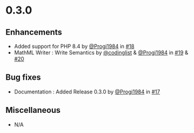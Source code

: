 # 0.3.0

## Enhancements

- Added support for PHP 8.4 by [@Progi1984](https://github/Progi1984) in [#18](https://github.com/PHPOffice/Math/pull/18)
- MathML Writer : Write Semantics by [@codinglist](https://github/codinglist) & [@Progi1984](https://github/Progi1984) in [#19](https://github.com/PHPOffice/Math/pull/19) & [#20](https://github.com/PHPOffice/Math/pull/20)

## Bug fixes

- Documentation : Added Release 0.3.0 by [@Progi1984](https://github/Progi1984) in [#17](https://github.com/PHPOffice/Math/pull/17)

## Miscellaneous

- N/A
